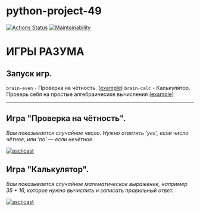 # python-project-49

[![Actions Status](https://github.com/barbadjhar/python-project-49/actions/workflows/hexlet-check.yml/badge.svg)](https://github.com/barbadjhar/python-project-49/actions)
[![Maintainability](https://api.codeclimate.com/v1/badges/ede06b4c8cf98a569db2/maintainability)](https://codeclimate.com/github/barbadjhar/python-project-49/maintainability)

# ИГРЫ РАЗУМА

## Запуск игр.

```brain-even``` - Проверка на чётность. ([example](#игра-проверка-на-чётность))
```brain-calc``` - Калькулятор. Проверь себя на простые алгебраичесике вычисления ([example](#игра-калькулятор))

---
## Игра "Проверка на чётность".
_Вам показывается случайное число. Нужно ответить 'yes', если число чётное, или 'no' — если нечётное._

[![asciicast](https://asciinema.org/a/ThnJq8N68Kb5wVqxad71bgglw.png)](https://asciinema.org/a/ThnJq8N68Kb5wVqxad71bgglw)


## Игра "Калькулятор".
_Вам показывается случайное математическое выражение, например 35 + 16, которое нужно вычислить и записать правильный ответ._

[![asciicast](https://asciinema.org/a/3A7CedZw4ekVvCTIBSazyuxc9.png)](https://asciinema.org/a/3A7CedZw4ekVvCTIBSazyuxc9)

